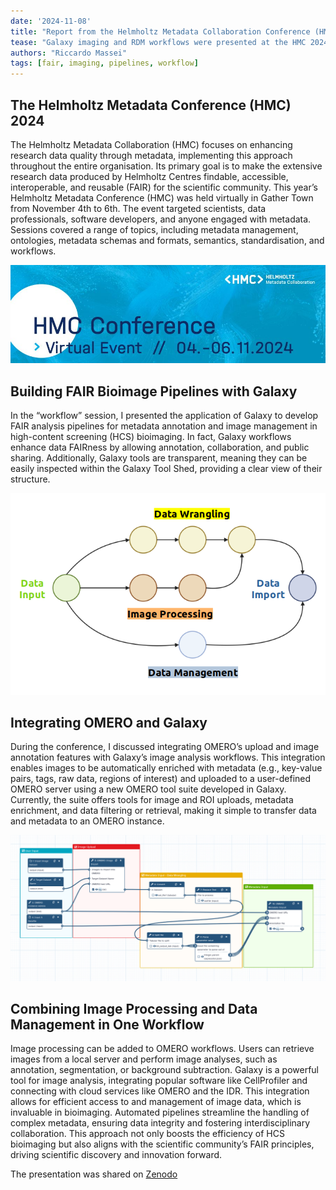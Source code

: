 ```yaml
---
date: '2024-11-08'
title: "Report from the Helmholtz Metadata Collaboration Conference (HMC) 2024"
tease: "Galaxy imaging and RDM workflows were presented at the HMC 2024"
authors: "Riccardo Massei"
tags: [fair, imaging, pipelines, workflow]
---
```


## The Helmholtz Metadata Conference (HMC) 2024

The Helmholtz Metadata Collaboration (HMC) focuses on enhancing research
data quality through metadata, implementing this approach throughout the 
entire organisation. Its primary goal is to make the extensive research 
data produced by Helmholtz Centres findable, accessible, interoperable, 
and reusable (FAIR) for the scientific community. This year’s Helmholtz 
Metadata Conference (HMC) was held virtually in Gather Town from November 
4th to 6th. The event targeted scientists, data professionals, software developers,
and anyone engaged with metadata. Sessions covered a range of topics, 
including metadata management, ontologies, metadata schemas and formats, 
semantics, standardisation, and workflows.

![HMC_logo.png](HMC_logo.png)

## Building FAIR Bioimage Pipelines with Galaxy
In the “workflow” session, I presented the application of Galaxy to develop 
FAIR analysis pipelines for metadata annotation and image management in 
high-content screening (HCS) bioimaging. In fact, Galaxy workflows enhance 
data FAIRness by allowing annotation, collaboration, and public sharing. 
Additionally, Galaxy tools are transparent, meaning they can be easily 
inspected within the Galaxy Tool Shed, providing a clear view of their 
structure.

![pipeline_ip.png](pipeline_ip.png)

## Integrating OMERO and Galaxy
During the conference, I discussed integrating OMERO’s upload and image 
annotation features with Galaxy’s image analysis workflows. 
This integration enables images to be automatically enriched with metadata 
(e.g., key-value pairs, tags, raw data, regions of interest) and uploaded 
to a user-defined OMERO server using a new OMERO tool suite developed in 
Galaxy. Currently, the suite offers tools for image and ROI uploads, 
metadata enrichment, and data filtering or retrieval, making it simple 
to transfer data and metadata to an OMERO instance.

![img.png](omero_pipeline.png)


## Combining Image Processing and Data Management in One Workflow
Image processing can be added to OMERO workflows. Users can retrieve
images from a local server and perform image analyses, such as annotation,
segmentation, or background subtraction. Galaxy is a powerful tool for 
image analysis, integrating popular software like CellProfiler and connecting 
with cloud services like OMERO and the IDR. This integration allows for 
efficient access to and management of image data, which is invaluable in 
bioimaging. Automated pipelines streamline the handling of complex metadata,
ensuring data integrity and fostering interdisciplinary collaboration. 
This approach not only boosts the efficiency of HCS bioimaging but 
also aligns with the scientific community’s FAIR principles, driving 
scientific discovery and innovation forward.


The presentation was shared on [Zenodo](https://zenodo.org/records/14044640)